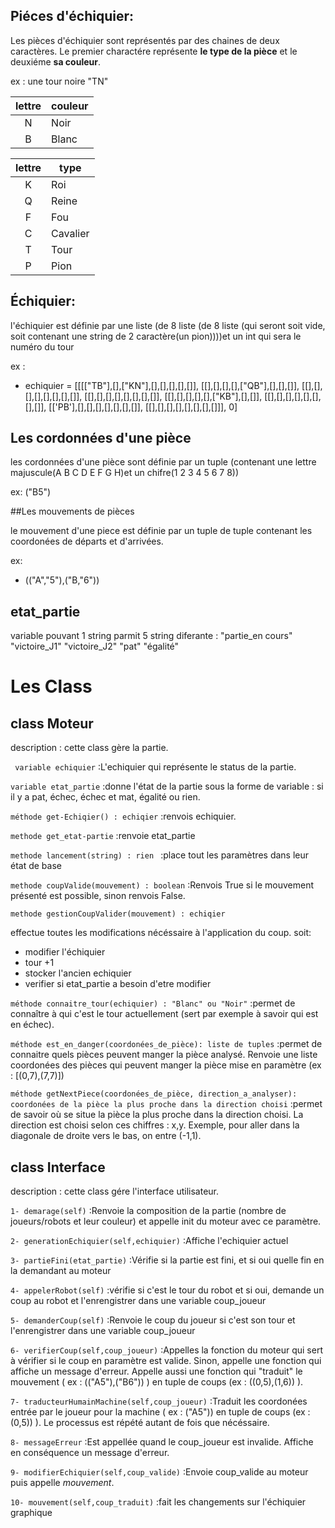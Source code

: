 
## Piéces d'échiquier:

Les pièces d'échiquier sont représentés par des chaines de deux caractères. Le premier charactére représente **le type de la pièce** et le deuxiéme **sa couleur**.

ex : une tour noire "TN"

| lettre | couleur |
|:------:|---------|
| N      | Noir    |
| B      | Blanc   |

| lettre | type     |
|:------:|----------|
| K	     | Roi      |
| Q	     | Reine    |
| F	     | Fou      |
| C	     | Cavalier |
| T      | Tour     |
| P	     | Pion     |

## Échiquier:
l'échiquier est définie par une liste (de 8 liste (de 8 liste (qui seront soit vide, soit contenant une string de 2 caractère(un pion))))et un int qui sera le numéro du tour   

ex :
- echiquier = [[[["TB"],[],["KN"],[],[],[],[],[]], [[],[],[],[],["QB"],[],[],[]], [[],[],[],[],[],[],[],[]], [[],[],[],[],[],[],[],[]], [[],[],[],[],[],["KB"],[],[]], [[],[],[],[],[],[],[],[]], [['PB'],[],[],[],[],[],[],[]], [[],[],[],[],[],[],[],[]]], 0]



## Les cordonnées d'une pièce

les cordonnées d'une pièce sont définie par un tuple (contenant une lettre majuscule(A  B  C  D  E  F  G  H)et un chifre(1  2  3  4  5  6  7  8))

ex:
("B5")

##Les mouvements de pièces

le mouvement d'une piece est définie par un tuple de tuple contenant les coordonées de départs et d'arrivées.

ex:
- (("A","5"),("B,"6"))

## etat_partie

variable pouvant 1 string parmit  5 string diferante : 	"partie_en cours"
							"victoire_J1"
							"victoire_J2"
							"pat"
							"égalité"


# Les Class
## class Moteur

description : cette class gère la partie. 

``` variable echiquier```
:L'echiquier qui représente le status de la partie. 

```variable etat_partie```
:donne l'état de la partie sous la forme de variable : si il y a pat, échec, échec et mat, égalité ou rien.

```méthode get-Echiqier() : echiqier```
:renvois echiquier.

```methode get_etat-partie```
:renvoie etat_partie

```methode lancement(string) : rien ``` 
:place tout les paramètres dans leur état de base

```methode coupValide(mouvement) : boolean```
:Renvois True si le mouvement présenté est possible, sinon renvois False.

```methode gestionCoupValider(mouvement) : echiqier ```

effectue toutes les modifications nécéssaire à l'application du coup.
soit:
- modifier l'échiquier
- tour +1
- stocker l'ancien echiquier
- verifier si etat_partie a besoin d'etre modifier
	
```méthode connaitre_tour(echiquier) : "Blanc" ou "Noir"```
:permet de connaître à qui c'est le tour actuellement (sert par exemple à savoir qui est en échec).

```méthode est_en_danger(coordonées_de_pièce): liste de tuples```
:permet de connaitre quels pièces peuvent manger la pièce analysé. Renvoie une liste coordonées des pièces qui peuvent manger la pièce mise en paramètre (ex : [(0,7),(7,7)])

 ```méthode getNextPiece(coordonées_de_pièce, direction_a_analyser): coordonées de la pièce la plus proche dans la direction choisi```
:permet de savoir où se situe la pièce la plus proche dans la direction choisi. La direction est choisi selon ces chiffres : x,y. Exemple, pour aller dans la diagonale de droite vers le bas, on entre (-1,1).

## class Interface
	
description : cette class gére l'interface utilisateur.

	
```1- demarage(self)```
:Renvoie la composition de la partie (nombre de joueurs/robots et leur couleur) et appelle init du moteur avec ce paramètre.


```2- generationEchiquier(self,echiquier)```
:Affiche l'echiquier actuel 

```3- partieFini(etat_partie)```
:Vérifie si la partie est fini, et si oui quelle fin en la demandant au moteur

```4- appelerRobot(self)```
:vérifie si c'est le tour du robot et si oui, demande un coup au robot et l'enrengistrer dans une variable coup_joueur

```5- demanderCoup(self)```
:Renvoie le coup du joueur si c'est son tour et l'enrengistrer dans une variable coup_joueur

```6- verifierCoup(self,coup_joueur)```
:Appelles la fonction du moteur qui sert à vérifier si le coup en paramètre est valide. Sinon, appelle une fonction qui affiche un message d'erreur. Appelle aussi une fonction qui "traduit" le mouvement ( ex : (("A5"),("B6")) ) en tuple de coups (ex : ((0,5),(1,6)) ).

```7- traducteurHumainMachine(self,coup_joueur)```
:Traduit les coordonées entrée par le joueur pour la machine ( ex : ("A5")) en tuple de coups (ex : (0,5)) ). Le processus est répété autant de fois que nécéssaire.

```8- messageErreur```
:Est appellée quand le coup_joueur est invalide. Affiche en conséquence un message d'erreur.

```9- modifierEchiquier(self,coup_valide)```
:Envoie coup_valide au moteur puis appelle _mouvement_.

```10- mouvement(self,coup_traduit)```
:fait les changements sur l'échiquier graphique
